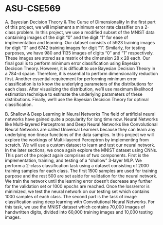 # ASU-CSE569

A.	Bayesian Decision Theory & The Curse of Dimensionality
In the first part of this project, we will implement a minimum error rate classifier on a 2-class problem. In this project, we use a modified subset of the MNIST data containing images of the digit “0” and the digit “1” for ease of implementation and learning. 
Our dataset consists of 5923 training images for digit “0” and 6742 training images for digit “1”. Similarly, for testing purposes, we have 980 and 1135 images of digits “0” and “1” respectively. These images are stored as a matrix of the dimension 28 x 28 each. 
Our final goal is to perform minimum error classification using Bayesian Decision Theory. However, it is difficult to use Bayesian Decision Theory in a 784-d space. Therefore, it is essential to perform dimensionality reduction first. Another essential requirement for performing minimum error classification is to know the underlying parameters of the distributions for each class. After visualizing the distribution, we’ll use maximum likelihood estimation technique to estimate the underlying parameters of these distributions. Finally, we’ll use the Bayesian Decision Theory for optimal classification. 


B.	Shallow & Deep Learning in Neural Networks
The field of artificial neural networks have gained quite a popularity for long time now. Neural Networks like Multi-layered Perceptrons and Deep Neural Networks like Convolutional Neural Networks are called Universal Learners because they can learn any underlying non-linear functions of the data samples. In this project we will explore the workings of Multi-layered Perceptron by implementing from scratch. We will use a custom dataset to learn and test our neural network. In the later sections, we once again explore the MNIST dataset using CNNs. 
This part of the project again comprises of two components. First is the implementation, training, and testing of a “shallow” 3-layer MLP. We perform a 2-class classification task using a dataset consisting of 2000 training samples for each class. The first 1500 samples are used for training purpose and the rest 500 are set aside for validation for the neural network. We train the network until the learning error doesn’t decrease any further for the validation set or 1000 epochs are reached. Once the loss/error is minimized, we test the neural network on our testing set which contains 1000 samples of each class. 
The second part is the task of image classification using deep learning with Convolutional Neural Networks. For this task, we use the MNIST dataset which contains 70,000 images of handwritten digits, divided into 60,000 training images and 10,000 testing images. 
